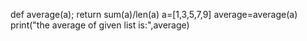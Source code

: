 def average(a);
return sum(a)/len(a)
a=[1,3,5,7,9]
average=average(a)
print("the average of given list is:",average)

